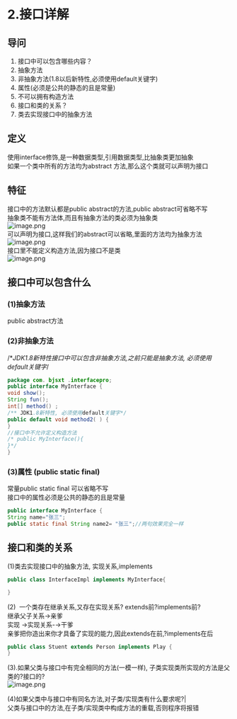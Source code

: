 # 2.接口详解

<a name="CovBu"></a>
## 导问
1. 接口中可以包含哪些内容？
  1. 抽象方法
  1. 非抽象方法(1.8以后新特性,必须使用default关键字)
  1. 属性(必须是公共的静态的且是常量)
  1. 不可以拥有构造方法
2. 接口和类的关系？
  1. 类去实现接口中的抽象方法

<a name="xCWwS"></a>
## 定义
使用interface修饰,是一种数据类型,引用数据类型,比抽象类更加抽象<br />如果一个类中所有的方法均为abstract 方法,那么这个类就可以声明为接口

<a name="HIPXO"></a>
## 特征
接口中的方法默认都是public abstract的方法,public abstract可省略不写<br />抽象类不能有方法体,而且有抽象方法的类必须为抽象类<br />![image.png](https://cdn.nlark.com/yuque/0/2019/png/349894/1559613264236-552cc500-5c86-4017-ab5a-45bed7447620.png#align=left&display=inline&height=63&name=image.png&originHeight=79&originWidth=307&size=37675&status=done&width=245.6)<br />可以声明为接口,这样我们的abstract可以省略,里面的方法均为抽象方法<br />![image.png](https://cdn.nlark.com/yuque/0/2019/png/349894/1559613337437-8c726edf-3a2b-4014-b557-9d7725ad2c31.png#align=left&display=inline&height=70&name=image.png&originHeight=88&originWidth=332&size=25801&status=done&width=265.6)<br />接口里不能定义构造方法,因为接口不是类<br />![image.png](https://cdn.nlark.com/yuque/0/2019/png/349894/1559613420609-00ebb78a-f2c9-43b9-8a63-fc266da9f3ea.png#align=left&display=inline&height=98&name=image.png&originHeight=122&originWidth=308&size=35370&status=done&width=246.4)

<a name="VFrso"></a>
## 接口中可以包含什么
<a name="ewTsQ"></a>
### (1)抽象方法
public abstract方法
<a name="bmn9b"></a>
### (2)非抽象方法
/**JDK1.8新特性接口中可以包含非抽象方法,之前只能是抽象方法, 必须使用default关键字*/
```java
package com. bjsxt .interfacepro;
public interface MyInterface {
void show();
String fun();
int[] method() ;
/** JDK1.8新特性, 必须使用default关键字*/
public default void method2( ) {
}
//接口中不允许定义构造方法
/* public MyInterface(){
}*/
}
```
<a name="mOzS7"></a>
### (3)属性 (public static final)
常量public static final 可以省略不写<br />接口中的属性必须是公共的静态的且是常量
```java
public interface MyInterface {
String name="张三";
public static final String name2= "张三";//两句效果完全一样
```


<a name="AhY6b"></a>
## 接口和类的关系
(1)类去实现接口中的抽象方法, 实现关系,implements
```java
public class InterfaceImpl implements MyInterface{

}
```

(2)  一个类存在继承关系,又存在实现关系? extends前?implements前?<br />继承父子关系→亲爹<br />实现 →实现关系-→干爹<br />亲爹把你造出来你才具备了实现的能力,因此extends在前,?implements在后
```java
public class Stuent extends Person implements Play {
}
```

(3).如果父类与接口中有完全相同的方法(一模一样), 子类实现类所实现的方法是父类的?接口的?<br />![image.png](https://cdn.nlark.com/yuque/0/2019/png/349894/1560512579253-4431dadc-2c35-419d-bcca-2ae17b911b54.png#align=left&display=inline&height=187&name=image.png&originHeight=374&originWidth=702&size=181849&status=done&width=351)

(4)如果父类中与接口中有同名方法,对子类/实现类有什么要求呢?|<br />父类与接口中的方法,在子类/实现类中构成方法的重载,否则程序将报错
